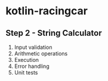 # kotlin-racingcar

## Step 2 - String Calculator
1. Input validation
2. Arithmetic operations
3. Execution
4. Error handling
5. Unit tests